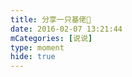 ```yaml
---
title: 分享一只基佬🙂
date: 2016-02-07 13:21:44
mCategories: [说说]
type: moment
hide: true
---
```


<div id="pics-20160207132144"></div>

<script src="/lib/moment/pics.js"></script>
<script>
var data = [
    {"link": "2016-02-07_000001.jpeg", "type": "shuoshuo"},
    {"link": "2016-02-07_000003.jpeg", "type": "shuoshuo"}
];
picsRender(data, "pics-20160207132144");
</script>
